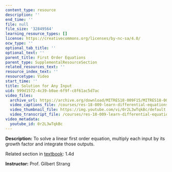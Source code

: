 ```yaml
---
content_type: resource
description: ''
end_time: ''
file: null
file_size: '32849564'
learning_resource_types: []
license: https://creativecommons.org/licenses/by-nc-sa/4.0/
ocw_type: ''
optional_tab_title: ''
optional_text: ''
parent_title: First Order Equations
parent_type: SupplementalResourceSection
related_resources_text: ''
resource_index_text: ''
resourcetype: Video
start_time: ''
title: Solution for Any Input
uid: 999d1572-4c39-b0ae-6f9f-c8f61ac5d7ac
video_files:
  archive_url: https://archive.org/download/MITRES18-009F15/MITRES18-009F15_1_4d_Solution_for_Any_Input_q(t)_300k.mp4
  video_captions_file: /courses/res-18-009-learn-differential-equations-up-close-with-gilbert-strang-and-cleve-moler-fall-2015/7ec84a2ae93b59e88b144571066cbae6_0r2L3wTqkBc.vtt
  video_thumbnail_file: https://img.youtube.com/vi/0r2L3wTqkBc/default.jpg
  video_transcript_file: /courses/res-18-009-learn-differential-equations-up-close-with-gilbert-strang-and-cleve-moler-fall-2015/08928ad87c1794fd8cc0f61bb2eee780_0r2L3wTqkBc.pdf
video_metadata:
  youtube_id: 0r2L3wTqkBc
---
```


**Description:** To solve a linear first order equation, multiply each input by its growth factor and integrate those outputs.

Related section in [textbook](http://www-math.mit.edu/~gs/dela/): 1.4d

**Instructor:** Prof. Gilbert Strang

